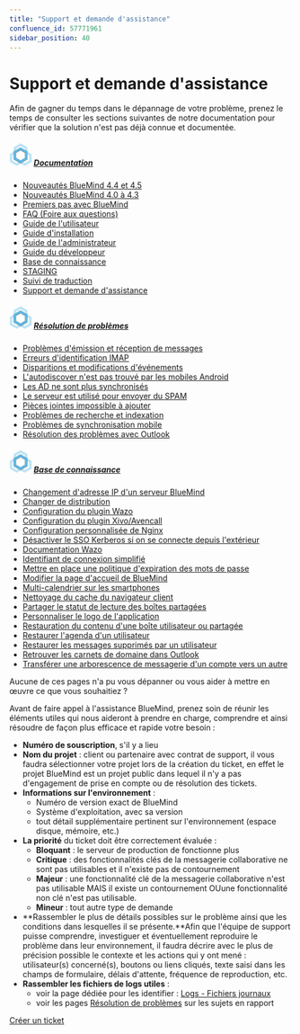 ```yaml
---
title: "Support et demande d'assistance"
confluence_id: 57771961
sidebar_position: 40
---
```

# Support et demande d'assistance


Afin de gagner du temps dans le dépannage de votre problème, prenez le temps de consulter les sections suivantes de notre documentation pour vérifier que la solution n'est pas déjà connue et documentée.


##### ![](attachments/57771961/57771962.jpg) [Documentation](/)


- [Nouveautés BlueMind 4.4 et 4.5](/Nouveautés_BlueMind_4.4_et_4.5/)
- [Nouveautés BlueMind 4.0 à 4.3](/Nouveautés_BlueMind_4.0_à_4.3/)
- [Premiers pas avec BlueMind](/Premiers_pas_avec_BlueMind/)
- [FAQ (Foire aux questions)](/FAQ_Foire_aux_questions_/)
- [Guide de l'utilisateur](/Guide_de_l_utilisateur/)
- [Guide d'installation](/Guide_d_installation/)
- [Guide de l'administrateur](/Guide_de_l_administrateur/)
- [Guide du développeur](/Guide_du_développeur/)
- [Base de connaissance](/Base_de_connaissance/)
- [STAGING](/STAGING/)
- [Suivi de traduction](https://forge.bluemind.net/confluence/display/BM4/.Suivi+de+traduction+vBM-4.0)
- [Support et demande d'assistance](/Support_et_demande_d_assistance/)


##### ![](attachments/57771961/57771962.jpg) [Résolution de problèmes](/Guide_de_l_administrateur/Résolution_de_problèmes/)


- [Problèmes d'émission et réception de messages](/Guide_de_l_administrateur/Résolution_de_problèmes/Problèmes_d_émission_et_réception_de_messages/)
- [Erreurs d'identification IMAP](/Guide_de_l_administrateur/Résolution_de_problèmes/Erreurs_d_identification_IMAP/)
- [Disparitions et modifications d'événements](/Guide_de_l_administrateur/Résolution_de_problèmes/Disparitions_et_modifications_d_événements/)
- [L'autodiscover n'est pas trouvé par les mobiles Android](/Guide_de_l_administrateur/Résolution_de_problèmes/L_autodiscover_n_est_pas_trouvé_par_les_mobiles_Android/)
- [Les AD ne sont plus synchronisés](/Guide_de_l_administrateur/Résolution_de_problèmes/Les_AD_ne_sont_plus_synchronisés/)
- [Le serveur est utilisé pour envoyer du SPAM](/Guide_de_l_administrateur/Résolution_de_problèmes/Le_serveur_est_utilisé_pour_envoyer_du_SPAM/)
- [Pièces jointes impossible à ajouter](/Guide_de_l_administrateur/Résolution_de_problèmes/Pièces_jointes_impossible_à_ajouter/)
- [Problèmes de recherche et indexation](/Guide_de_l_administrateur/Résolution_de_problèmes/Problèmes_de_recherche_et_indexation/)
- [Problèmes de synchronisation mobile](/Guide_de_l_administrateur/Résolution_de_problèmes/Problèmes_de_synchronisation_mobile/)
- [Résolution des problèmes avec Outlook](/Guide_de_l_administrateur/Résolution_de_problèmes/Résolution_des_problèmes_avec_Outlook/)


##### ![](attachments/57771961/57771962.jpg) [Base de connaissance](/Base_de_connaissance/)


- [Changement d'adresse IP d'un serveur BlueMind](/Base_de_connaissance/Changement_d_adresse_IP_d_un_serveur_BlueMind/)
- [Changer de distribution](/Base_de_connaissance/Changer_de_distribution/)
- [Configuration du plugin Wazo](/Base_de_connaissance/Configuration_du_plugin_Wazo/)
- [Configuration du plugin Xivo/Avencall](/Base_de_connaissance/Configuration_du_plugin_Xivo_Avencall/)
- [Configuration personnalisée de Nginx](/Base_de_connaissance/Configuration_personnalisée_de_Nginx/)
- [Désactiver le SSO Kerberos si on se connecte depuis l'extérieur](/Base_de_connaissance/Désactiver_le_SSO_Kerberos_si_on_se_connecte_depuis_l_extérieur/)
- [Documentation Wazo](/Base_de_connaissance/Documentation_Wazo/)
- [Identifiant de connexion simplifié](/Base_de_connaissance/Identifiant_de_connexion_simplifié/)
- [Mettre en place une politique d'expiration des mots de passe](/Base_de_connaissance/Mettre_en_place_une_politique_d_expiration_des_mots_de_passe/)
- [Modifier la page d'accueil de BlueMind](/Base_de_connaissance/Modifier_la_page_d_accueil_de_BlueMind/)
- [Multi-calendrier sur les smartphones](/Base_de_connaissance/Multi_calendrier_sur_les_smartphones/)
- [Nettoyage du cache du navigateur client](/Base_de_connaissance/Nettoyage_du_cache_du_navigateur_client/)
- [Partager le statut de lecture des boîtes partagées](/Base_de_connaissance/Partager_le_statut_de_lecture_des_boîtes_partagées/)
- [Personnaliser le logo de l'application](/Base_de_connaissance/Personnaliser_le_logo_de_l_application/)
- [Restauration du contenu d'une boîte utilisateur ou partagée](/Base_de_connaissance/Restauration_du_contenu_d_une_boîte_utilisateur_ou_partagée/)
- [Restaurer l'agenda d'un utilisateur](/Base_de_connaissance/Restaurer_l_agenda_d_un_utilisateur/)
- [Restaurer les messages supprimés par un utilisateur](/Base_de_connaissance/Restaurer_les_messages_supprimés_par_un_utilisateur/)
- [Retrouver les carnets de domaine dans Outlook](/Base_de_connaissance/Retrouver_les_carnets_de_domaine_dans_Outlook/)
- [Transférer une arborescence de messagerie d'un compte vers un autre](/Base_de_connaissance/Transférer_une_arborescence_de_messagerie_d_un_compte_vers_un_autre/)


Aucune de ces pages n'a pu vous dépanner ou vous aider à mettre en œuvre ce que vous souhaitiez ?

Avant de faire appel à l'assistance BlueMind, prenez soin de réunir les éléments utiles qui nous aideront à prendre en charge, comprendre et ainsi résoudre de façon plus efficace et rapide votre besoin :

- **Numéro de souscription**, s'il y a lieu
- **Nom du projet** : client ou partenaire avec contrat de support, il vous faudra sélectionner votre projet lors de la création du ticket, en effet le projet BlueMind est un projet public dans lequel il n'y a pas d'engagement de prise en compte ou de résolution des tickets.
- **Informations sur l'environnement** :
    - Numéro de version exact de BlueMind
    - Système d'exploitation, avec sa version
    - tout détail supplémentaire pertinent sur l'environnement (espace disque, mémoire, etc.)
- **La priorité** du ticket doit être correctement évaluée :
    - **Bloquant** : le serveur de production de fonctionne plus
    - **Critique** : des fonctionnalités clés de la messagerie collaborative ne sont pas utilisables et il n'existe pas de contournement
    - **Majeur** : une fonctionnalité clé de la messagerie collaborative n'est pas utilisable MAIS il existe un contournement OUune fonctionnalité non clé n'est pas utilisable.
    - **Mineur** : tout autre type de demande
- **Rassembler le plus de détails possibles sur le problème ainsi que les conditions dans lesquelles il se présente.**Afin que l'équipe de support puisse comprendre, investiguer et éventuellement reproduire le problème dans leur environnement, il faudra décrire avec le plus de précision possible le contexte et les actions qui y ont mené : utilisateur(s) concerné(s), boutons ou liens cliqués, texte saisi dans les champs de formulaire, délais d'attente, fréquence de reproduction, etc.
- **Rassembler les fichiers de logs utiles** :
    - voir la page dédiée pour les identifier : [Logs - Fichiers journaux](/Guide_de_l_administrateur/Supervision/Logs_Fichiers_journaux/)
    - voir les pages [Résolution de problèmes](/Guide_de_l_administrateur/Résolution_de_problèmes/) sur les sujets en rapport


[
    Créer un ticket
](https://forge.bluemind.net/jira)


